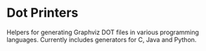 Dot Printers
============

Helpers for generating Graphviz DOT files in various programming languages.
Currently includes generators for C, Java and Python.
